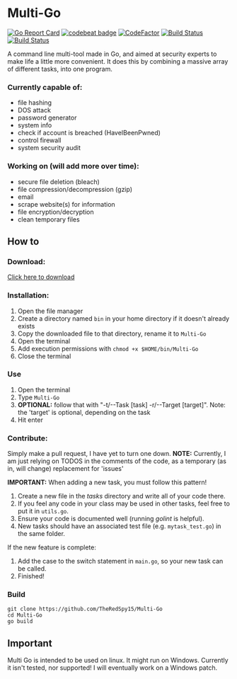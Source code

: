 # Multi-Go

[![Go Report Card](https://goreportcard.com/badge/github.com/TheRedSpy15/Multi-Go)](https://goreportcard.com/report/github.com/TheRedSpy15/Multi-Go)
[![codebeat badge](https://codebeat.co/badges/d6180a76-99be-4013-a0c2-0e4bcf0b9655)](https://codebeat.co/projects/github-com-theredspy15-multi-go-master)
[![CodeFactor](https://www.codefactor.io/repository/github/theredspy15/multi-go/badge)](https://www.codefactor.io/repository/github/theredspy15/multi-go)
[![Build Status](https://travis-ci.com/TheRedSpy15/Multi-Go.svg?branch=master)](https://travis-ci.com/TheRedSpy15/Multi-Go)
[![Build Status](https://semaphoreci.com/api/v1/theredspy15/multi-go/branches/master/shields_badge.svg)](https://semaphoreci.com/theredspy15/multi-go)

A command line multi-tool made in Go, and aimed at security experts to make life a little more convenient. It does this by combining a massive array of different tasks, into one program.
### Currently capable of:
- file hashing
- DOS attack
- password generator
- system info
- check if account is breached (HaveIBeenPwned)
- control firewall
- system security audit

### Working on (will add more over time):
- secure file deletion (bleach)
- file compression/decompression (gzip)
- email
- scrape website(s) for information
- file encryption/decryption
- clean temporary files

## How to

### Download:
[Click here to download](https://github.com/TheRedSpy15/Multi-Go/releases/download/0.6.1/MultiGo_0_6_1)

### Installation:
1. Open the file manager
2. Create a directory named `bin` in your home directory if it doesn't already exists
3. Copy the downloaded file to that directory, rename it to `Multi-Go`
4. Open the terminal
5. Add execution permissions with `chmod +x $HOME/bin/Multi-Go`
6. Close the terminal

### Use
1. Open the terminal
2. Type `Multi-Go`
3. **OPTIONAL:** follow that with "-t/--Task [task] -r/--Target [target]". Note: the 'target' is optional, depending on the task
4. Hit enter

### Contribute:
Simply make a pull request, I have yet to turn one down.
**NOTE:** Currently, I am just relying on TODOS in the comments of the code, as a temporary (as in, will change) replacement for 'issues'

**IMPORTANT:** When adding a new task, you must follow this pattern!
1. Create a new file in the *tasks* directory and write all of your code there.
3. If you feel any code in your class may be used in other tasks, feel free to put it in `utils.go`.
4. Ensure your code is documented well (running *golint* is helpful).
5. New tasks should have an associated test file (e.g. `mytask_test.go`) in the same folder.

If the new feature is complete:
1. Add the case to the switch statement in `main.go`, so your new task can be called.
2. Finished!

### Build
```
git clone https://github.com/TheRedSpy15/Multi-Go
cd Multi-Go
go build
```

## Important
Multi Go is intended to be used on linux. It might run on Windows. Currently it isn't tested, nor supported! I will eventually work on a Windows patch.
